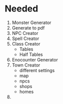 # Needed

1. Monster Generator
2. Generate to pdf
3. NPC Creator
4. Spell Creator
5. Class Creator
    - Tables
    - Half Tables
6. Enocounter Generator
7. Town Creator 
    - different settings
    - map
    - npcs 
    - shops
    - homes 
8. 


